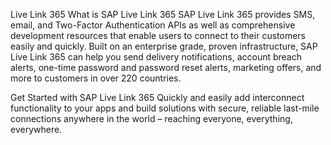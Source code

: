 Live Link 365
What is SAP Live Link 365
SAP Live Link 365 provides SMS, email, and Two-Factor Authentication APIs as well as comprehensive development resources that enable users to connect to their customers easily and quickly. Built on an enterprise grade, proven infrastructure, SAP Live Link 365 can help you send delivery notifications, account breach alerts, one-time password and password reset alerts, marketing offers, and more to customers in over 220 countries.

Get Started with SAP Live Link 365
Quickly and easily add interconnect functionality to your apps and build solutions with secure, reliable last-mile connections anywhere in the world – reaching everyone, everything, everywhere.
